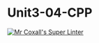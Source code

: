 # Unit3-04-CPP
[![Mr Coxall's Super Linter](https://github.com/ICS3U-Programming-Adwok-k/Unit3-04-CPP/workflows/Mr%20Coxall's%20Super%20Linter/badge.svg)](https://github.com/ICS3U-Programming-Adwok-k/Unit3-04-CPP/actions/)
